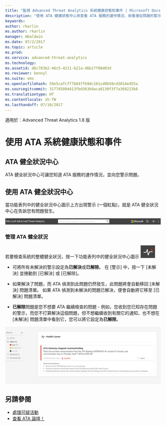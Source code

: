 ```yaml
---
title: "監視 Advanced Threat Analytics 系統健康狀態和事件 | Microsoft Docs"
description: "使用 ATA 健康狀態中心來查看 ATA 服務的運作情況、收看潛在問題的警示，以及在事件檢視器中檢視系統事件。"
keywords: 
author: rkarlin
ms.author: rkarlin
manager: mbaldwin
ms.date: 07/2/2017
ms.topic: article
ms.prod: 
ms.service: advanced-threat-analytics
ms.technology: 
ms.assetid: d6c783b2-46c5-4211-b21a-d6b17f08d03d
ms.reviewer: bennyl
ms.suite: ems
ms.openlocfilehash: 59e5cafcff7b84ffb9dc161cd0b50cd3014e455a
ms.sourcegitcommit: 3177d5894413fbd363b9aca8130f3f7a369223b8
ms.translationtype: HT
ms.contentlocale: zh-TW
ms.lasthandoff: 07/10/2017
---
```

適用於︰Advanced Threat Analytics 1.8 版


# <a name="working-with-ata-system-health-and-events"></a>使用 ATA 系統健康狀態和事件

## <a name="ata-health-center"></a>ATA 健全狀況中心
ATA 健全狀況中心可讓您知道 ATA 服務的運作情況，並向您警示問題。

## <a name="working-with-the-ata-health-center"></a>使用 ATA 健全狀況中心
當功能表列中的健全狀況中心圖示上方出現警示 (一個紅點)，就是 ATA 健全狀況中心在告訴您有問題發生。

![ATA 健全狀況中心紅點工具列](media/ATA-Health-Center-Alert-red-dot.png)

### <a name="managing-ata-health"></a>管理 ATA 健全狀況
若要檢查系統的整體健全狀況，按一下功能表列中的健全狀況中心圖示 ![ATA 健全狀況中心圖示](media/ATA-red-dot.png)

-   可將所有未解決的警示設定為**已解決**或**已解除**。 在 [警示] 中，按一下 [未解決] 並捲動到 [已解決] 或 [已解除]。

-   如果解決了問題，而 ATA 偵測到此問題仍然發生，此問題將會自動移回 [未解決] 問題清單。 如果 ATA 偵測到未解決的問題已解決，便會自動將它移至 [已解決] 問題清單。

-   **已解除**問題是您不想要 ATA 繼續檢查的問題 - 例如，您收到您已知存在問題的警示，而您不打算解決這個問題，但不想繼續收到有關它的通知，也不想在 [未解決] 問題清單中看到它，您可以將它設定為**已解除**。

![ATA 健全狀況中心問題的圖片](media/ATA-Health-Issue.JPG)






## <a name="see-also"></a>另請參閱

- [處理可疑活動](working-with-suspicious-activities.md)
- [查看 ATA 論壇！](https://social.technet.microsoft.com/Forums/security/home?forum=mata)
